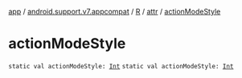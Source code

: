 [app](../../../index.md) / [android.support.v7.appcompat](../../index.md) / [R](../index.md) / [attr](index.md) / [actionModeStyle](./action-mode-style.md)

# actionModeStyle

`static val actionModeStyle: `[`Int`](https://kotlinlang.org/api/latest/jvm/stdlib/kotlin/-int/index.html)
`static val actionModeStyle: `[`Int`](https://kotlinlang.org/api/latest/jvm/stdlib/kotlin/-int/index.html)